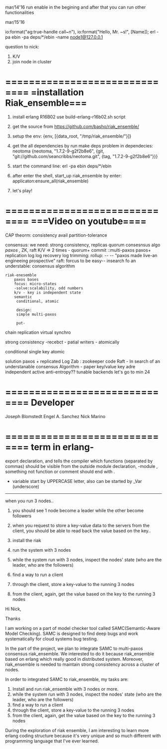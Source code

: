 mar/14'16
    run enable in the begining and after that you can run other functionalities

mar/15'16
    



io:format("ag:true-handle call~n"),
io:format("Hello, Mr. ~s!", [Name]);
erl -pa ebin -pa deps/*/ebin -name node1@127.0.0.1

question to nick:

1. K/V
2. join node in cluster


==============================
=installation Riak_ensemble===
==============================

1. install erlang R16B02 use build-erlang-r16b02.sh script
2. get the source from https://github.com/basho/riak_ensemble/
3. setup the env:   {env, [{data_root, "/tmp/riak_ensemble/"}]}
3. get the all dependencies by run make deps
    problem in dependecies: neotoma
            {neotoma, "1.7.2-9-g2f2b8e6", {git, "git://github.com/seancribbs/neotoma.git", {tag, "1.7.2-9-g2f2b8e6"}}}

4. start the command line: erl -pa ebin deps/*/ebin
5. after enter the shell, start_up riak_ensemble by enter:  applicaton:ensure_all(riak_ensemble)
6. let's play!

==============================
===Video on youtube====
==============================

CAP theorm:
	consistency
	avail
	partition-tolerance

consensus:
 we need: strong consistency, replicas
  quorum consesnsus algo
    *paxos* , ZK, raft
    	K/V => 2 times - quorum+ commit
    	::multi-paxos
    		paxos+ replication log
    			log recovery
    			log trimming:
    			rollup:
    			--
    			--
    			"paxos made live-an engineeing prospective"
    	raft: forcus to be easy-- insearch fo an understable: consensus algorithm

    riak-enesemble
    	paxos bases
    	focus: micro-states
    	-solve:scalability, odd numbers
    	k/v - key is independent state
    	semantic
    	 conditional, atomic

    	 design:
    	 simple multi-paxos

    	 put- 



  chain replication
  virtual synchro


strong consistency
	-recebct
	- patial writers
	- atomically

conditional
	single key 
	atomic 

solution
	paxos + replicated Log
		Zab : zookeeper code
		Raft - In search of an understanable consensus Algorithm - paper
			key/value
			key adre independent
			active anti-entropy??
			tunable backends
let's go to min 24
                
==============================
Developer
==============================

Joseph Blomstedt
Engel A. Sanchez
Nick Marino


==============================
term in erlang-
==============================

export declaration, and tells the compiler which functions (separated by commas) should be visible from the outside
module declaration, -module , something not function or comment
should end with .
- variable start by UPPERCASE letter, also can be started by _Var (underscore)












----------------------------
when you run 3 nodes..
1. you should see 1 node become a leader while the other become followers
2. when you request to store a key-value data to the servers from the client, you should be able to read back the value based on the key..



1. install the riak
2. run the system with 3 nodes
3. while the system run with 3 nodes, inspect the nodes' state (who are the leader, who are the followers)
4. find a way to run a client
5. through the client, store a key-value to the running 3 nodes
6. from the client, again, get the value based on the key to the running 3 nodes

Hi Nick, 

Thanks 

I am working on a part of model checker tool called SAMC(Semantic-Aware Model Checking). SAMC is designed to find deep bugs and work systematically for cloud systems bug testing.

In the part of the project, we plan to integrate SAMC to multi-paxos consensus riak_ensemble. We interested to do it because riak_ensemble based on erlang which really good in distributed system. Moreover, riak_ensemble is needed to maintain strong consistency across a cluster of nodes.

In order to integrated SAMC to riak_ensemble, my tasks are:
1. Install and run riak_ensemble with 3 nodes or more.
3. while the system run with 3 nodes, inspect the nodes' state (who are the leader, who are the followers)
4. find a way to run a client
5. through the client, store a key-value to the running 3 nodes
6. from the client, again, get the value based on the key to the running 3 nodes

During the exploration of riak ensemble, I am interesting to learn more erlang coding structure because it's very unique and so much different with programming language that I've ever learned. 